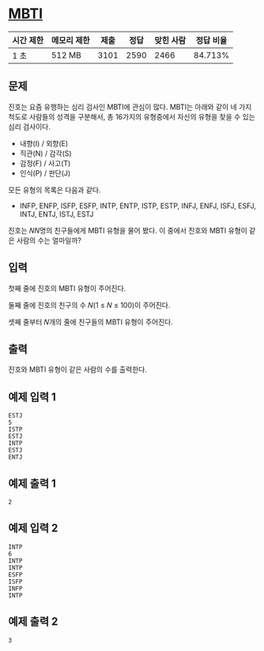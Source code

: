 # [MBTI](https://www.acmicpc.net/problem/25640)

| 시간 제한 | 메모리 제한 | 제출 | 정답 | 맞힌 사람 | 정답 비율 |
| --- | --- | --- | --- | --- | --- |
| 1 초 | 512 MB | 3101 | 2590 | 2466 | 84.713% |

## 문제

진호는 요즘 유행하는 심리 검사인 MBTI에 관심이 많다. MBTI는 아래와 같이 네 가지 척도로 사람들의 성격을 구분해서, 총 16가지의 유형중에서 자신의 유형을 찾을 수 있는 심리 검사이다.

- 내향(I) / 외향(E)
- 직관(N) / 감각(S)
- 감정(F) / 사고(T)
- 인식(P) / 판단(J)

모든 유형의 목록은 다음과 같다.

- INFP, ENFP, ISFP, ESFP, INTP, ENTP, ISTP, ESTP, INFJ, ENFJ, ISFJ, ESFJ, INTJ, ENTJ, ISTJ, ESTJ

진호는 𝑁$N$명의 친구들에게 MBTI 유형을 물어 봤다. 이 중에서 진호와 MBTI 유형이 같은 사람의 수는 얼마일까?

## 입력

첫째 줄에 진호의 MBTI 유형이 주어진다.

둘째 줄에 진호의 친구의 수 𝑁(1 ≤ 𝑁 ≤ 100)이 주어진다.

셋째 줄부터 𝑁개의 줄에 친구들의 MBTI 유형이 주어진다.

## 출력

진호와 MBTI 유형이 같은 사람의 수를 출력한다.

## 예제 입력 1

```
ESTJ
5
ISTP
ESTJ
INTP
ESTJ
ENTJ

```

## 예제 출력 1

```
2

```

## 예제 입력 2

```
INTP
6
INTP
INTP
ESFP
ISFP
INFP
INTP

```

## 예제 출력 2

```
3
```
